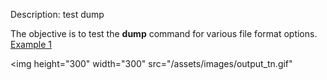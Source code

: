 Description: test dump

The objective is to test the **dump** command for various file format options.
[Example 1](description_dump.md)

<img height="300" width="300" src="/assets/images/output_tn.gif"
